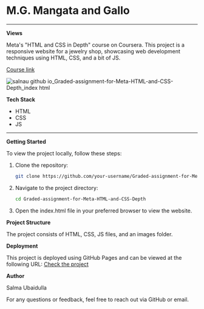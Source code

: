 # **M.G. Mangata and Gallo**

---

**Views**

Meta's "HTML and CSS in Depth" course on Coursera. This project is a responsive website for a jewelry shop, showcasing web development techniques using HTML, CSS, and a bit of JS.

[Course link](https://coursera.org/share/38de8b2a7df17afa0bbce5d4e0118442)

![salnau github io_Graded-assignment-for-Meta-HTML-and-CSS-Depth_index html](https://github.com/SalNau/Graded-assignment-for-Meta-HTML-and-CSS-Depth/assets/138133199/b433eee6-b76c-4d1e-ad2b-5302cb56e6fd)

**Tech Stack**
- HTML
- CSS
- JS

---

**Getting Started**

To view the project locally, follow these steps:

1. Clone the repository:
   ```sh
   git clone https://github.com/your-username/Graded-assignment-for-Meta-HTML-and-CSS-Depth.git
   
2. Navigate to the project directory:
   ```sh
   cd Graded-assignment-for-Meta-HTML-and-CSS-Depth

4. Open the index.html file in your preferred browser to view the website.

**Project Structure**

The project consists of HTML, CSS, JS files, and an images folder.

**Deployment**

This project is deployed using GitHub Pages and can be viewed at the following URL:
[Check the project](https://salnau.github.io/Graded-assignment-for-Meta-HTML-and-CSS-Depth/)

**Author**

Salma Ubaidulla

For any questions or feedback, feel free to reach out via GitHub or email.   


